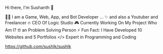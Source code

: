 Hi there, I'm Sushanth 👋

👨‍💻 I am a Game, Web, App, and Bot Developer ...
✨ and also a Youtuber and Freelancer
🔥 CEO Of Logic Studio
🎮 Currently Working On My Project Who Am I?
🤓 an Problem Solving Person
⚡ Fun Fact: I Have Developed 10 Websites and 5 Portfolios
</> Expert in Programming and Coding


<!---
sushlk/sushlk is a ✨ special ✨ repository because its `README.md` (this file) appears on your GitHub profile.
You can click the Preview link to take a look at your changes.
--->
https://github.com/sushlk/sushlk
